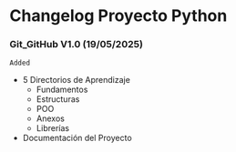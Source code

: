 # Changelog Proyecto Python

### Git_GitHub V1.0 (19/05/2025)

`Added`

* 5 Directorios de Aprendizaje
    * Fundamentos
    * Estructuras
    * POO
    * Anexos
    * Librerías
* Documentación del Proyecto